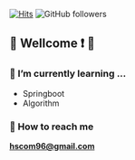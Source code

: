 [![Hits](https://hits.seeyoufarm.com/api/count/incr/badge.svg?url=https%3A%2F%2Fgithub.com%2Fhscom96%2Fhit-counter&count_bg=%2379C83D&title_bg=%23555555&icon=atom.svg&icon_color=%23E7E7E7&title=hits&edge_flat=false)](https://hits.seeyoufarm.com)
![GitHub followers](https://img.shields.io/github/followers/hscom96?label=Follow&style=social)
## 👋 Wellcome :exclamation: 👋

### 🌱 I’m currently learning ...
- Springboot
- Algorithm

### :e-mail: How to reach me 

 **hscom96@gmail.com**
